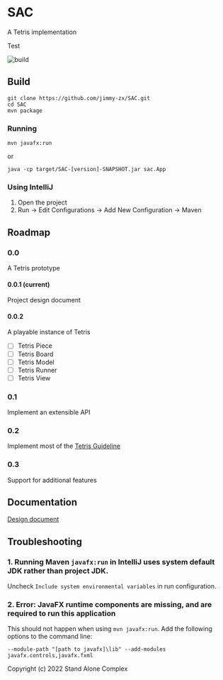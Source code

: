 # SAC
A Tetris implementation

Test

![build](https://github.com/jimmy-zx/SAC/actions/workflows/maven.yml/badge.svg)

## Build

```shell
git clone https://github.com/jimmy-zx/SAC.git
cd SAC
mvn package
```

### Running
```shell
mvn javafx:run
```

or
```shell
java -cp target/SAC-[version]-SNAPSHOT.jar sac.App
```

### Using IntelliJ

1. Open the project
2. Run -> Edit Configurations -> Add New Configuration -> Maven

## Roadmap

### 0.0
A Tetris prototype
#### 0.0.1 (current)
Project design document
#### 0.0.2
A playable instance of Tetris

- [ ] Tetris Piece
- [ ] Tetris Board
- [ ] Tetris Model
- [ ] Tetris Runner
- [ ] Tetris View
### 0.1
Implement an extensible API
### 0.2
Implement most of the [Tetris Guideline](https://tetris.wiki/Tetris_Guideline)
### 0.3
Support for additional features


## Documentation

[Design document](/docs/design)

## Troubleshooting

### 1. Running Maven `javafx:run` in IntelliJ uses system default JDK rather than project JDK.

Uncheck `Include system environmental variables` in run configuration.

### 2. Error: JavaFX runtime components are missing, and are required to run this application
This should not happen when using `mvn javafx:run`.
Add the following options to the command line:
```
--module-path "[path to javafx]\lib" --add-modules javafx.controls,javafx.fxml
```

Copyright (c) 2022 Stand Alone Complex
